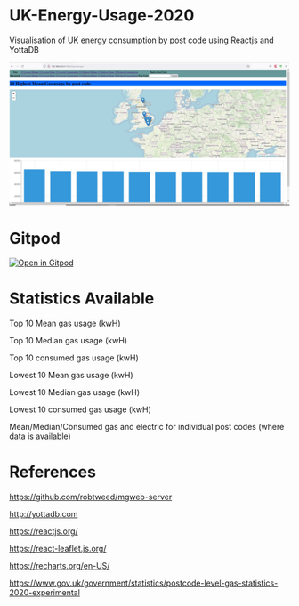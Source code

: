 # UK-Energy-Usage-2020

Visualisation of UK energy consumption by post code using Reactjs and YottaDB

![Alt text](UKenergy.JPG?raw=true "view")

# Gitpod

[![Open in Gitpod](https://gitpod.io/button/open-in-gitpod.svg)](https://gitpod.io/#https://github.com/RamSailopal/UK-Energy-Usage-2020)

# Statistics Available

Top 10 Mean gas usage (kwH)

Top 10 Median gas usage (kwH)

Top 10 consumed gas usage (kwH)

Lowest 10 Mean gas usage (kwH)

Lowest 10 Median gas usage (kwH)

Lowest 10 consumed gas usage (kwH)

Mean/Median/Consumed gas and electric for individual post codes (where data is available)

# References

https://github.com/robtweed/mgweb-server

http://yottadb.com

https://reactjs.org/

https://react-leaflet.js.org/

https://recharts.org/en-US/

https://www.gov.uk/government/statistics/postcode-level-gas-statistics-2020-experimental
